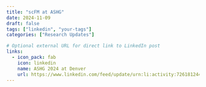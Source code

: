 ```yaml
---
title: "scFM at ASHG"
date: 2024-11-09
draft: false
tags: ["linkedin", "your-tags"]
categories: ["Research Updates"]

# Optional external URL for direct link to LinkedIn post
links:
  - icon_pack: fab
    icon: linkedin
    name: ASHG 2024 at Denver
    url: https://www.linkedin.com/feed/update/urn:li:activity:7261812442765119488/
---
```


